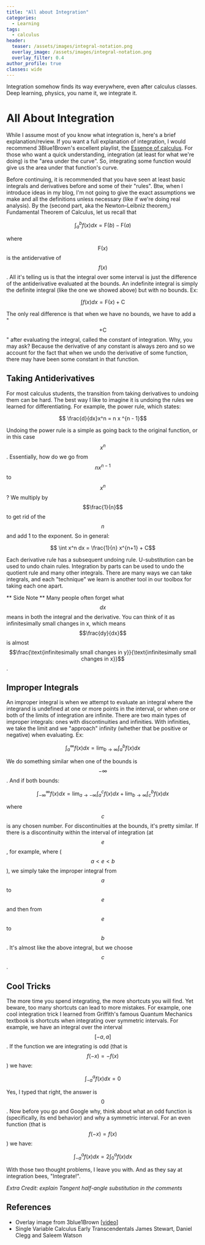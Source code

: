 ```yaml
---
title: "All about Integration"
categories:
  - Learning
tags:
  - calculus
header:
  teaser: /assets/images/integral-notation.png
  overlay_image: /assets/images/integral-notation.png
  overlay_filter: 0.4
author_profile: true
classes: wide
---
```


Integration somehow finds its way everywhere, even after calculus classes. Deep learning, physics, you name it, we integrate it.

# All About Integration

While I assume most of you know what integration is, here's a brief explanation/review. If you want a full explanation of integration, I would recommend 3Blue1Brown's excellent playlist, the [Essence of calculus](https://youtube.com/playlist?list=PLZHQObOWTQDMsr9K-rj53DwVRMYO3t5Yr&si=YGEAEDvr00VFtibe). 
For those who want a quick understanding, integration (at least for what we're doing) is the "area under the curve". So, integrating some function would give us the area under that function's curve. 

Before continuing, it is recommended that you have seen at least basic integrals and derivatives before and some of their "rules". Btw, when I introduce ideas in my blog, I'm not going to give the exact assumptions we make and all the definitions unless necessary (like if we're doing real analysis). By the (second part, aka the Newton–Leibniz theorem,) Fundamental Theorem of Calculus, let us recall that

$$ \int_{a}^{b} f(x) dx = \text{F}(b) - \text{F}(a)$$

where $$\text{F}(x)$$ is the antidervative of $$f(x)$$. All it's telling us is that the integral over some interval is just the difference of the antiderivative evaluated at the bounds. An indefinite integral is simply the definite integral (like the one we showed above) but with no bounds. Ex:

$$ \int f(x) dx = \text{F}(x) + \text{C}$$

The only real difference is that when we have no bounds, we have to add a " $$+ \text{C}$$ " after evaluating the integral, called the constant of integration. Why, you may ask? Because the derivative of any constant is always zero and so we account for the fact that when we undo the derivative of some function, there may have been some constant in that function.

## Taking Antiderivatives

For most calculus students, the transition from taking derivatives to undoing them can be hard. The best way I like to imagine it is undoing the rules we learned for differentiating. For example, the power rule, which states:

$$ \frac{d}{dx}x^n = n x ^{n - 1}$$ 

Undoing the power rule is a simple as going back to the original function, or in this case $$x^n$$. Essentially, how do we go from $$n x^{n-1}$$ to $$x^n$$? We multiply by $$\frac{1}{n}$$ to get rid of the $$n$$ and add $1$ to the exponent. So in general:

$$ \int x^n dx = \frac{1}{n} x^{n+1} + C$$

Each derivative rule has a subsequent undoing rule. U-substitution can be used to undo chain rules. Integration by parts can be used to undo the quotient rule and many other integrals. There are many ways we can take integrals, and each "technique" we learn is another tool in our toolbox for taking each one apart.

** Side Note ** Many people often forget what $$dx$$ means in both the integral and the derivative. You can think of it as infinitesimally small changes in x, which means $$\frac{dy}{dx}$$ is almost $$\frac{\text{infinitesimally small changes in y}}{\text{infinitesimally small changes in x}}$$.

## Improper Integrals

An improper integral is when we attempt to evaluate an integral where the integrand is undefined at one or more points in the interval, or when one or both of the limits of integration are infinite. There are two main types of improper integrals: ones with discontinuities and infinities. With infinities, we take the limit and we "approach" infinity (whether that be positive or negative) when evaluating. Ex:

$$ \int_{a}^{\infty} f(x) dx = \lim_{b \to \infty} \int_{a}^{b} f(x) dx$$

We do something similar when one of the bounds is $$-\infty$$. And if both bounds:

$$ \int_{-\infty}^{\infty} f(x) dx = \lim_{a \to -\infty} \int_{a}^{c} f(x) dx + \lim_{b \to \infty} \int_{c}^{b} f(x) dx$$

where $$c$$ is any chosen number. For discontinuities at the bounds, it's pretty similar. If there is a discontinuity within the interval of integration (at $$e$$, for example, where ($$a < e < b$$), we simply take the improper integral from $$a$$ to $$e$$ and then from $$e$$ to $$b$$. It's almost like the above integral, but we choose $$c$$.

## Cool Tricks

The more time you spend integrating, the more shortcuts you will find. Yet beware, too many shortcuts can lead to more mistakes. For example, one cool integration trick I learned from Griffith's famous Quantum Mechanics textbook is shortcuts when integrating over symmetric intervals. For example, we have an integral over the interval $$[-a, a]$$. If the function we are integrating is odd (that is $$f(-x) = -f(x)$$ ) we have:

$$ \int_{-a}^{a} f(x) dx = 0$$

Yes, I typed that right, the answer is $$0$$. Now before you go and Google why, think about what an odd function is (specifically, its end behavior) and why a symmetric interval. For an even function (that is $$f(-x) = f(x)$$) we have:

$$ \int_{-a}^{a} f(x) dx = 2\int_{0}^{a} f(x) dx$$

With those two thought problems, I leave you with. And as they say at integration bees, "Integrate!".

*Extra Credit: explain Tangent half-angle substitution in the comments*

## References
- Overlay image from 3blue1Brown [[video](https://youtu.be/rfG8ce4nNh0?si=aRLJ6cdK4dISm0V0)]
- Single Variable Calculus Early Transcendentals James Stewart, Daniel Clegg and Saleem Watson
